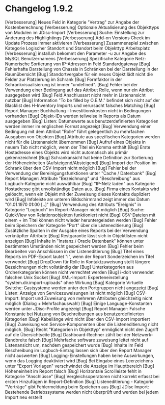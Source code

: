 # Changelog 1.9.2

[Verbesserung]  Neues Feld in Kategorie "Vertrag" zur Angabe der Kostenberechnung
[Verbesserung]  Optionale Aktualisierung des Objekttyps von Modulen im JDisc-Import
[Verbesserung]  Suche: Einstellung zur Änderung des Highlightings
[Verbesserung]  Add-on Versions Check im Update Prozess immer aktivieren
[Verbesserung]  Zusammenspiel zwischen Kategorie Logischer Standort und Standort beim Objekttyp Arbeitsplatz
[Verbesserung]  install.sh bekommt den Parameter -u zur Angabe des MySQL Benutzernamens
[Verbesserung]  Spezifische Kategorie Netz: Numerische Sortierung von IP-Adressen in Feld Standardgateway
[Bug]           Fehlerhafte Darstellung von Chassis in Schränken bei der Darstellung in der Raumübersicht
[Bug]           Standortvergabe für ein neues Objekt lädt nicht die Felder zur Platzierung im Schrank
[Bug]           Formfaktor in der Schrankvisualisierung ist immer "undefined".
[Bug]           Fehler bei der Verwendung einer Bedingung auf das Attribut Rolle, wenn nur ein Attribut ausgegeben wird
[Bug]           Feld Anschlussart nicht mehr in Listenansicht nutzbar
[Bug]           Information "To be filled by O.E.M." befindet sich nicht auf der Blacklist des H-Inventory Imports und verursacht falsches Matching
[Bug]           Report Manager: Buchhaltung - Investitionskosten nicht in Bedingungen vorhanden
[Bug]           Objekt-IDs werden teilweise in Reports als Datum ausgegeben
[Bug]           Listen: Datumswerte aus benutzerdefinierten Kategorien werden immer im englischen Format angezeigt
[Bug]           Verwendung einer Bedingung mit dem Attribut "Rolle" führt gelegentlich zu mehrfachen Ausgaben von Objekten
[Bug]           Attribute aus spezifischen Kategorien werden nicht für die Listenansicht übernommen
[Bug]           Aufruf eines Objekts in neuem Tab nicht möglich, wenn der Titel ein Komma enthält
[Bug]           Erste Hostadresse eines Objekts wird nicht automatisch als primär gekennzeichnet
[Bug]           Schrankansicht hat keine Definition zur Sortierung der Höheneinheiten (Aufsteigend/Absteigend)
[Bug]           Import der Position im Schrank über den CSV-Import nicht möglich
[Bug]           Fehler bei der Verwendung der Bereinigungsfunktionen unter "Cache / Datenbank"
[Bug]           Report Manager: Attribute "Bezeichnung" und "Beschreibung" aus Logbuch-Kategorie nicht auswählbar
[Bug]           "IP-Netz laden" aus Kategorie Hostadresse gibt unvollständige Daten aus.
[Bug]           Firma eines Kontakts wird gelöscht, wenn ein Objekt mit der Zuweisung dieses Kontakts dupliziert wird
[Bug]           Infoleiste am unteren Bildschirmrand zeigt immer das Datum "01.01.1970 01:00 [..]"
[Bug]           Verwendung des Attributs "Ereignis" in Kategorie "Logbuch" im Report-Manager nicht möglich
[Bug]           Suche: QuickView von Relationsobjekten funktioniert nicht
[Bug]           CSV-Dateien mit einem + im Titel können nicht wieder heruntergeladen werden
[Bug]           Fehler beim Speichern der Kategorie "Port" über die Listeneditierung
[Bug]           Zusätzliche Spalten in der Ausgabe eines Reports bei der Verwendung verknüpfter Attribute
[Bug]           Restgarantie lässt sich in Objektlisten nicht anzeigen
[Bug]           Inhalte in "Instanz / Oracle Datenbank" können unter bestimmten Umständen nicht gespeichert werden
[Bug]           Fehler beim Bearbeiten von Anschlüssen in der Listeneditierung
[Bug]           Titel eines Reports im PDF-Export lautet "i", wenn der Report Sonderzeichen im Titel verwendet
[Bug]           DropDown für Rolle in Kontaktzuweisung stellt längere Bezeichnungen nicht vollständig dar
[Bug]           Unterkategorien aus Ordnerkategorien können nicht verrechtet werden
[Bug]           i-doit verwendet falschen Unix Socket
[Bug]           XML-Import: Experteneinstellung "system.dir.import-uploads" ohne Wirkung
[Bug]           Kategorie Virtuelle Switche: Gastsysteme werden unter den Portgruppen nicht angezeigt
[Bug]           Listen: Anzeige von Servicezuweisungen ist nicht möglich
[Bug]           CSV-Import: Import und Zuweisung von mehreren Attributen gleichzeitig nicht möglich (Dialog + Mehrfachauswahl)
[Bug]           Einige Language-Konstanten werden unter JDisc-Profile angezeigt
[Bug]           Report Manager: Falsche Konstante bei Nutzung von Beschreibungen aus benutzerdefinierten Kategorien
[Bug]           Kabellänge wird nicht über den CSV-Import importiert
[Bug]           Zuweisung von Service-Komponenten über die Listeneditierung nicht möglich.
[Bug]           Recht "Kategorien in Objekttyp" ermöglicht nicht den Zugriff auf die Übersichtseite
[Bug]           Dashboard-Rechner zählt bei der Netzwerk-Bandbreite falsch
[Bug]           Mehrfache software zuweisung leitet nicht auf Listenansicht um, nachdem gespeichert wurde
[Bug]           Inhalte im Feld Beschreibung im Logbuch-Eintrag lassen sich über den Report Manager nicht auswerten
[Bug]           Logging-Einstellungen haben keine Auswirkungen, wenn das Logging deaktiviert wird
[Bug]           Bei Eingabe eines Leerzeichens unter "Export Vorlagen" verschwindet die Anzeige im Hauptbereich
[Bug]           Höheneinheit im Report falsch
[Bug]           Horizontale Scrollleiste fehlt in Kategorie "Anschlüsse"
[Bug]           Vergleichsoperatoren nicht korrekt erfasst bei ersten Hinzufügen in Report-Definition
[Bug]           Listeneditierung - Kategorie "Verträge" gibt Fehlermeldung beim Speichern aus
[Bug]           JDisc Import: Bestehende Betriebssysteme werden nicht überprüft und werden bei jedem Import neu erstellt
